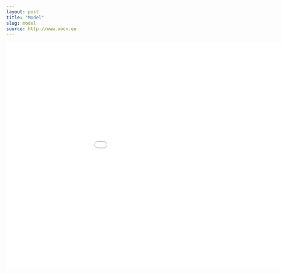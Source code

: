 ```yaml
---
layout: post
title: "Model"
slug: model
source: http://www.oocn.eu
---
```


<iframe width="1067" height="600" src="//www.youtube.com/embed/yZgblTKscX0?list=RDyZgblTKscX0" frameborder="0" allowfullscreen></iframe>

